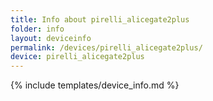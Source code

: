 ```yaml
---
title: Info about pirelli_alicegate2plus
folder: info
layout: deviceinfo
permalink: /devices/pirelli_alicegate2plus/
device: pirelli_alicegate2plus
---
```

{% include templates/device_info.md %}
